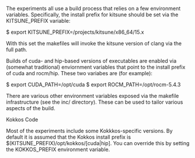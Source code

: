 
The experiments all use a build process that relies on
a few environment variables.  Specifically, the install
prefix for kitsune should be set via the KITSUNE_PREFIX
variable:

  $ export KITSUNE_PREFIX=/projects/kitsune/x86_64/15.x

With this set the makefiles will invoke the kitsune
version of clang via the full path.

Builds of cuda- and hip-based versions of executables
are enabled via (somewhat traditional) enviornment
variables that point to the install prefix of cuda
and rocm/hip.  These two variabes are (for example):

  $ export CUDA_PATH=/opt/cuda
  $ export ROCM_PATH=/opt/rocm-5.4.3

There are various other environment variables exposed
via the makefile infrastructure (see the inc/ directory).
These can be used to tailor various aspects of the
build.

Kokkos Code

Most of the experiments include some Kokkkos-specific
versions.  By default it is assumed that the Kokkos
install prefix is $(KITSUNE_PREFIX)/opt/kokkos/[cuda|hip].
You can override this by setting the KOKKOS_PREFIX
environment variable.
